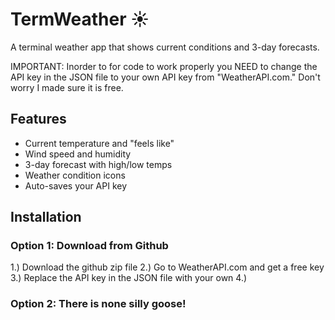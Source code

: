 # TermWeather ☀️

A terminal weather app that shows current conditions and 3-day forecasts.

IMPORTANT: Inorder to for code to work properly you NEED to change the API key in the JSON file to your own API key from "WeatherAPI.com." Don't worry I made sure it is free. 

## Features
- Current temperature and "feels like"
- Wind speed and humidity
- 3-day forecast with high/low temps
- Weather condition icons
- Auto-saves your API key

## Installation

### Option 1: Download from Github
1.) Download the github zip file
2.) Go to WeatherAPI.com and get a free key
3.) Replace the API key in the JSON file with your own
4.) 

### Option 2: There is none silly goose!
